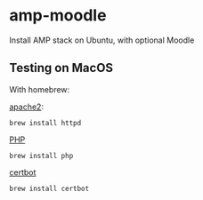 # amp-moodle

Install AMP stack on Ubuntu, with optional Moodle

## Testing on MacOS

With homebrew:

[apache2](https://formulae.brew.sh/formula/httpd):

```shell
brew install httpd
```

[PHP](https://formulae.brew.sh/formula/php#default)

```shell
brew install php
```

[certbot](https://formulae.brew.sh/formula/certbot#default)

```shell
brew install certbot
```
